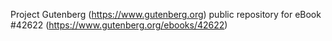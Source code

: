 Project Gutenberg (https://www.gutenberg.org) public repository for eBook #42622 (https://www.gutenberg.org/ebooks/42622)
